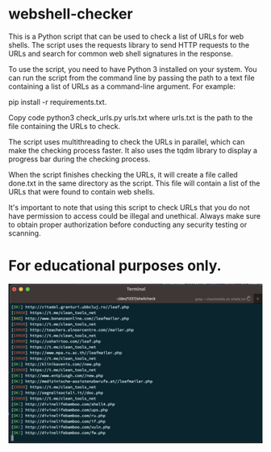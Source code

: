 # webshell-checker
This is a Python script that can be used to check a list of URLs for web shells. The script uses the requests library to send HTTP requests to the URLs and search for common web shell signatures in the response.

To use the script, you need to have Python 3 installed on your system. You can run the script from the command line by passing the path to a text file containing a list of URLs as a command-line argument. For example:


 pip install -r requirements.txt.
 
 
Copy code
python3 check_urls.py urls.txt
where urls.txt is the path to the file containing the URLs to check.



The script uses multithreading to check the URLs in parallel, which can make the checking process faster. It also uses the tqdm library to display a progress bar during the checking process.

When the script finishes checking the URLs, it will create a file called done.txt in the same directory as the script. This file will contain a list of the URLs that were found to contain web shells.

It's important to note that using this script to check URLs that you do not have permission to access could be illegal and unethical. Always make sure to obtain proper authorization before conducting any security testing or scanning.


# For educational purposes only.
![alt text](https://raw.githubusercontent.com/moominrasheed/webshell-checker/main/demo.png)
